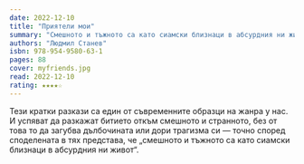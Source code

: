 ```yaml
---
date: 2022-12-10
title: "Приятели мои"
summary: "Смешното и тъжното са като сиамски близнаци в абсурдния ни живот"
authors: "Людмил Станев"
isbn: 978-954-9580-63-1
pages: 88
cover: myfriends.jpg
read: 2022-12-10
rating: ★★★★☆
---
```


Тези кратки разкази са един от съвременните образци на жанра у нас. И успяват да разкажат битието откъм смешното и странното, без от това то да загубва дълбочината или дори трагизма си — точно според споделената в тях представа, че „смешното и тъжното са като сиамски близнаци в абсурдния ни живот“.

